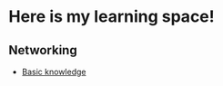 # Here is my learning space!

## Networking
- [Basic knowledge](https://ttlaugh.github.io/TTlearning/Networking/Basic_Knowledge/Basic_Knowledge.html)
